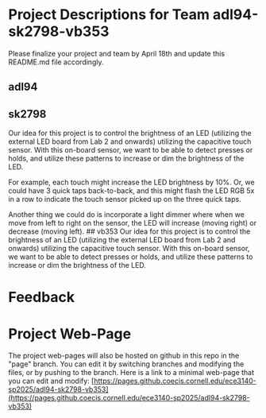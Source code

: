 # Project Descriptions for Team adl94-sk2798-vb353

Please finalize your project and team by April 18th and update this README.md file accordingly.

## adl94
## sk2798
Our idea for this project is to control the brightness of an LED (utilizing the external LED board from Lab 2 and onwards) utilizing the capacitive touch sensor. With this on-board sensor, we want to be able to detect presses or holds, and utilize these patterns to increase or dim the brightness of the LED. 

For example, each touch might increase the LED brightness by 10%. Or, we could have 3 quick taps back-to-back, and this might flash the LED RGB 5x in a row to indicate the touch sensor picked up on the three quick taps.

Another thing we could do is incorporate a light dimmer where when we move from left to right on the sensor, the LED will increase (moving right) or decrease (moving left). ## vb353
Our idea for this project is to control the brightness of an LED (utilizing the external LED board from Lab 2 and onwards) utilizing the capacitive touch sensor. With this on-board sensor, we want to be able to detect presses or holds, and utilize these patterns to increase or dim the brightness of the LED.
# Feedback

# Project Web-Page

The project web-pages will also be hosted on github in this repo in the "page" branch. You can edit it by switching branches and modifying the files, or by pushing to the branch. Here is a link to a minimal web-page that you can edit and modify: [https://pages.github.coecis.cornell.edu/ece3140-sp2025/adl94-sk2798-vb353](https://pages.github.coecis.cornell.edu/ece3140-sp2025/adl94-sk2798-vb353)
